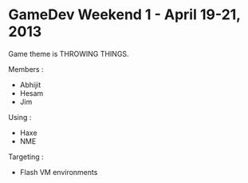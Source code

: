 GameDev Weekend 1 - April 19-21, 2013
=====================================

Game theme is THROWING THINGS.   

Members :
- Abhijit
- Hesam
- Jim

Using :
- Haxe
- NME

Targeting :
- Flash VM environments